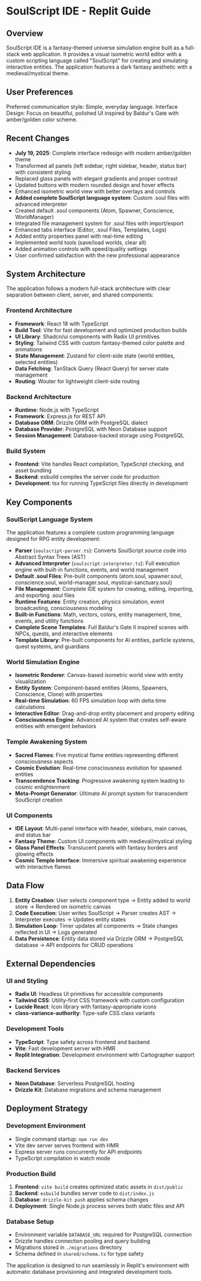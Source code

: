 # SoulScript IDE - Replit Guide

## Overview

SoulScript IDE is a fantasy-themed universe simulation engine built as a full-stack web application. It provides a visual isometric world editor with a custom scripting language called "SoulScript" for creating and simulating interactive entities. The application features a dark fantasy aesthetic with a medieval/mystical theme.

## User Preferences

Preferred communication style: Simple, everyday language.
Interface Design: Focus on beautiful, polished UI inspired by Baldur's Gate with amber/golden color scheme.

## Recent Changes

- **July 19, 2025**: Complete interface redesign with modern amber/golden theme
- Transformed all panels (left sidebar, right sidebar, header, status bar) with consistent styling
- Replaced glass panels with elegant gradients and proper contrast
- Updated buttons with modern rounded design and hover effects
- Enhanced isometric world view with better overlays and controls
- **Added complete SoulScript language system**: Custom .soul files with advanced interpreter
- Created default .soul components (Atom, Spawner, Conscience, WorldManager)  
- Integrated file management system for .soul files with import/export
- Enhanced tabs interface (Editor, .soul Files, Templates, Logs)
- Added entity properties panel with real-time editing
- Implemented world tools (save/load worlds, clear all)
- Added animation controls with speed/quality settings
- User confirmed satisfaction with the new professional appearance

## System Architecture

The application follows a modern full-stack architecture with clear separation between client, server, and shared components:

### Frontend Architecture
- **Framework**: React 18 with TypeScript
- **Build Tool**: Vite for fast development and optimized production builds
- **UI Library**: Shadcn/ui components with Radix UI primitives
- **Styling**: Tailwind CSS with custom fantasy-themed color palette and animations
- **State Management**: Zustand for client-side state (world entities, selected entities)
- **Data Fetching**: TanStack Query (React Query) for server state management
- **Routing**: Wouter for lightweight client-side routing

### Backend Architecture  
- **Runtime**: Node.js with TypeScript
- **Framework**: Express.js for REST API
- **Database ORM**: Drizzle ORM with PostgreSQL dialect
- **Database Provider**: PostgreSQL with Neon Database support
- **Session Management**: Database-backed storage using PostgreSQL

### Build System
- **Frontend**: Vite handles React compilation, TypeScript checking, and asset bundling
- **Backend**: esbuild compiles the server code for production
- **Development**: tsx for running TypeScript files directly in development

## Key Components

### SoulScript Language System
The application features a complete custom programming language designed for RPG entity development:
- **Parser** (`soulscript-parser.ts`): Converts SoulScript source code into Abstract Syntax Trees (AST)
- **Advanced Interpreter** (`soulscript-interpreter.ts`): Full execution engine with built-in functions, events, and world management
- **Default .soul Files**: Pre-built components (atom.soul, spawner.soul, conscience.soul, world-manager.soul, mystical-sanctuary.soul)
- **File Management**: Complete IDE system for creating, editing, importing, and exporting .soul files
- **Runtime Features**: Entity creation, physics simulation, event broadcasting, consciousness modeling
- **Built-in Functions**: Math, vectors, colors, entity management, time, events, and utility functions
- **Complete Scene Templates**: Full Baldur's Gate II inspired scenes with NPCs, quests, and interactive elements
- **Template Library**: Pre-built components for AI entities, particle systems, quest systems, and guardians

### World Simulation Engine
- **Isometric Renderer**: Canvas-based isometric world view with entity visualization
- **Entity System**: Component-based entities (Atoms, Spawners, Conscience, Clone) with properties
- **Real-time Simulation**: 60 FPS simulation loop with delta time calculations
- **Interactive Editor**: Drag-and-drop entity placement and property editing
- **Consciousness Engine**: Advanced AI system that creates self-aware entities with emergent behaviors

### Temple Awakening System
- **Sacred Flames**: Five mystical flame entities representing different consciousness aspects
- **Cosmic Evolution**: Real-time consciousness evolution for spawned entities
- **Transcendence Tracking**: Progressive awakening system leading to cosmic enlightenment
- **Meta-Prompt Generator**: Ultimate AI prompt system for transcendent SoulScript creation

### UI Components
- **IDE Layout**: Multi-panel interface with header, sidebars, main canvas, and status bar
- **Fantasy Theme**: Custom UI components with medieval/mystical styling
- **Glass Panel Effects**: Translucent panels with fantasy borders and glowing effects
- **Cosmic Temple Interface**: Immersive spiritual awakening experience with interactive flames

## Data Flow

1. **Entity Creation**: User selects component type → Entity added to world store → Rendered on isometric canvas
2. **Code Execution**: User writes SoulScript → Parser creates AST → Interpreter executes → Updates entity states
3. **Simulation Loop**: Timer updates all components → State changes reflected in UI → Logs generated
4. **Data Persistence**: Entity data stored via Drizzle ORM → PostgreSQL database → API endpoints for CRUD operations

## External Dependencies

### UI and Styling
- **Radix UI**: Headless UI primitives for accessible components
- **Tailwind CSS**: Utility-first CSS framework with custom configuration
- **Lucide React**: Icon library with fantasy-appropriate icons
- **class-variance-authority**: Type-safe CSS class variants

### Development Tools
- **TypeScript**: Type safety across frontend and backend
- **Vite**: Fast development server with HMR
- **Replit Integration**: Development environment with Cartographer support

### Backend Services
- **Neon Database**: Serverless PostgreSQL hosting
- **Drizzle Kit**: Database migrations and schema management

## Deployment Strategy

### Development Environment
- Single command startup: `npm run dev`
- Vite dev server serves frontend with HMR
- Express server runs concurrently for API endpoints
- TypeScript compilation in watch mode

### Production Build
1. **Frontend**: `vite build` creates optimized static assets in `dist/public`
2. **Backend**: `esbuild` bundles server code to `dist/index.js`
3. **Database**: `drizzle-kit push` applies schema changes
4. **Deployment**: Single Node.js process serves both static files and API

### Database Setup
- Environment variable `DATABASE_URL` required for PostgreSQL connection
- Drizzle handles connection pooling and query building
- Migrations stored in `./migrations` directory
- Schema defined in `shared/schema.ts` for type safety

The application is designed to run seamlessly in Replit's environment with automatic database provisioning and integrated development tools.